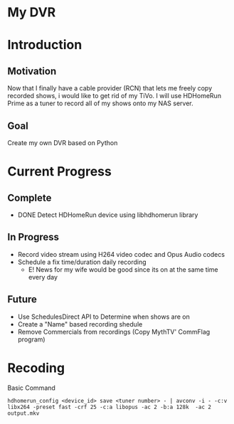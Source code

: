 My DVR
======

# Introduction

## Motivation
Now that I finally have a cable provider (RCN) that lets me freely copy recorded shows, i would like to get rid of my TiVo.  I will use HDHomeRun Prime as a tuner to record all of my shows onto my NAS server.

## Goal
Create my own DVR based on Python

# Current Progress

## Complete

* DONE Detect HDHomeRun device using libhdhomerun library

## In Progress

* Record video stream using H264 video codec and Opus Audio codecs
* Schedule a fix time/duration daily recording
    * E! News for my wife would be good since its on at the same time every day

## Future
* Use SchedulesDirect API to Determine when shows are on
* Create a "Name" based recording shedule
* Remove Commercials from recordings (Copy MythTV' CommFlag program)

# Recoding
Basic Command

	hdhomerun_config <device_id> save <tuner number> - | avconv -i - -c:v libx264 -preset fast -crf 25 -c:a libopus -ac 2 -b:a 128k  -ac 2 output.mkv

 
